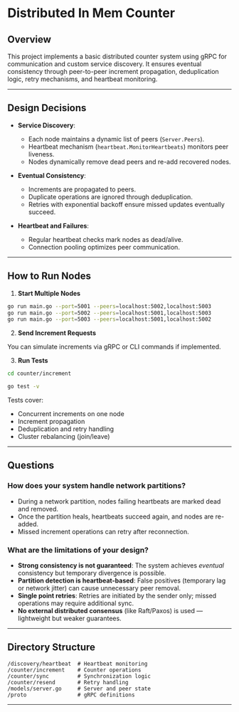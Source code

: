 # Distributed In Mem Counter

## Overview
This project implements a basic distributed counter system using gRPC for communication and custom service discovery. It ensures eventual consistency through peer-to-peer increment propagation, deduplication logic, retry mechanisms, and heartbeat monitoring.

---

## Design Decisions

- **Service Discovery**:
    - Each node maintains a dynamic list of peers (`Server.Peers`).
    - Heartbeat mechanism (`heartbeat.MonitorHeartbeats`) monitors peer liveness.
    - Nodes dynamically remove dead peers and re-add recovered nodes.

- **Eventual Consistency**:
    - Increments are propagated to peers.
    - Duplicate operations are ignored through deduplication.
    - Retries with exponential backoff ensure missed updates eventually succeed.

- **Heartbeat and Failures**:
    - Regular heartbeat checks mark nodes as dead/alive.
    - Connection pooling optimizes peer communication.

---

## How to Run Nodes

1. **Start Multiple Nodes**

```bash
go run main.go --port=5001 --peers=localhost:5002,localhost:5003
go run main.go --port=5002 --peers=localhost:5001,localhost:5003
go run main.go --port=5003 --peers=localhost:5001,localhost:5002
```

2. **Send Increment Requests**

You can simulate increments via gRPC or CLI commands if implemented.

3. **Run Tests**

```bash
cd counter/increment

go test -v
```

Tests cover:
- Concurrent increments on one node
- Increment propagation
- Deduplication and retry handling
- Cluster rebalancing (join/leave)

---

## Questions

### How does your system handle network partitions?
- During a network partition, nodes failing heartbeats are marked dead and removed.
- Once the partition heals, heartbeats succeed again, and nodes are re-added.
- Missed increment operations can retry after reconnection.

### What are the limitations of your design?
- **Strong consistency is not guaranteed**: The system achieves *eventual* consistency but temporary divergence is possible.
- **Partition detection is heartbeat-based**: False positives (temporary lag or network jitter) can cause unnecessary peer removal.
- **Single point retries**: Retries are initiated by the sender only; missed operations may require additional sync.
- **No external distributed consensus** (like Raft/Paxos) is used — lightweight but weaker guarantees.

---

## Directory Structure

```
/discovery/heartbeat  # Heartbeat monitoring
/counter/increment    # Counter operations
/counter/sync         # Synchronization logic
/counter/resend       # Retry handling
/models/server.go     # Server and peer state
/proto                # gRPC definitions
```

---
